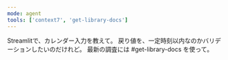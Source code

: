 ```yaml
---
mode: agent
tools: ['context7', 'get-library-docs']
---
```


Streamlitで、カレンダー入力を教えて。
戻り値を、一定時刻以内なのかバリデーションしたいのだけれど。
最新の調査には #get-library-docs を使って。